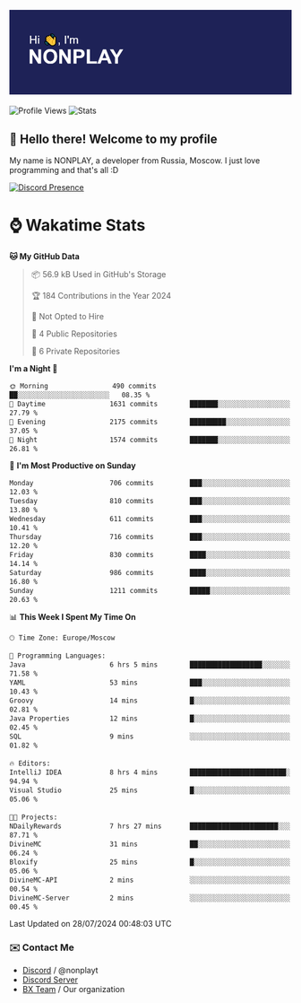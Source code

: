 ![Discord Presence](./header.png)
<br></br>
![Profile Views](https://komarev.com/ghpvc/?username=NONPLAYT&color=blue&style=for-the-badge)
![Stats](https://img.shields.io/badge/0%25-OPTIMIZED-orange?style=for-the-badge)


## :wave: Hello there! Welcome to my profile

My name is NONPLAY, a developer from Russia, Moscow. I just love programming and that's all :D

[![Discord Presence](https://lanyard.cnrad.dev/api/597087584090587177?showDisplayName=true)](https://discord.com/users/597087584090587177) 

# ⌚ Wakatime Stats

<!--START_SECTION:waka-->
**🐱 My GitHub Data** 

> 📦 56.9 kB Used in GitHub's Storage 
 > 
> 🏆 184 Contributions in the Year 2024
 > 
> 🚫 Not Opted to Hire
 > 
> 📜 4 Public Repositories 
 > 
> 🔑 6 Private Repositories 
 > 
**I'm a Night 🦉** 

```text
🌞 Morning                490 commits         ██░░░░░░░░░░░░░░░░░░░░░░░   08.35 % 
🌆 Daytime                1631 commits        ███████░░░░░░░░░░░░░░░░░░   27.79 % 
🌃 Evening                2175 commits        █████████░░░░░░░░░░░░░░░░   37.05 % 
🌙 Night                  1574 commits        ███████░░░░░░░░░░░░░░░░░░   26.81 % 
```
📅 **I'm Most Productive on Sunday** 

```text
Monday                   706 commits         ███░░░░░░░░░░░░░░░░░░░░░░   12.03 % 
Tuesday                  810 commits         ███░░░░░░░░░░░░░░░░░░░░░░   13.80 % 
Wednesday                611 commits         ███░░░░░░░░░░░░░░░░░░░░░░   10.41 % 
Thursday                 716 commits         ███░░░░░░░░░░░░░░░░░░░░░░   12.20 % 
Friday                   830 commits         ████░░░░░░░░░░░░░░░░░░░░░   14.14 % 
Saturday                 986 commits         ████░░░░░░░░░░░░░░░░░░░░░   16.80 % 
Sunday                   1211 commits        █████░░░░░░░░░░░░░░░░░░░░   20.63 % 
```


📊 **This Week I Spent My Time On** 

```text
🕑︎ Time Zone: Europe/Moscow

💬 Programming Languages: 
Java                     6 hrs 5 mins        ██████████████████░░░░░░░   71.58 % 
YAML                     53 mins             ███░░░░░░░░░░░░░░░░░░░░░░   10.43 % 
Groovy                   14 mins             █░░░░░░░░░░░░░░░░░░░░░░░░   02.81 % 
Java Properties          12 mins             █░░░░░░░░░░░░░░░░░░░░░░░░   02.45 % 
SQL                      9 mins              ░░░░░░░░░░░░░░░░░░░░░░░░░   01.82 % 

🔥 Editors: 
IntelliJ IDEA            8 hrs 4 mins        ████████████████████████░   94.94 % 
Visual Studio            25 mins             █░░░░░░░░░░░░░░░░░░░░░░░░   05.06 % 

🐱‍💻 Projects: 
NDailyRewards            7 hrs 27 mins       ██████████████████████░░░   87.71 % 
DivineMC                 31 mins             ██░░░░░░░░░░░░░░░░░░░░░░░   06.24 % 
Bloxify                  25 mins             █░░░░░░░░░░░░░░░░░░░░░░░░   05.06 % 
DivineMC-API             2 mins              ░░░░░░░░░░░░░░░░░░░░░░░░░   00.54 % 
DivineMC-Server          2 mins              ░░░░░░░░░░░░░░░░░░░░░░░░░   00.45 % 
```


 Last Updated on 28/07/2024 00:48:03 UTC
<!--END_SECTION:waka-->

### ✉️ Contact Me

- [Discord](https://discord.com/users/597087584090587177) / @nonplayt
- [Discord Server](https://discord.gg/p7cxhw7E2M)
- [BX Team](https://github.com/BX-Team) / Our organization
